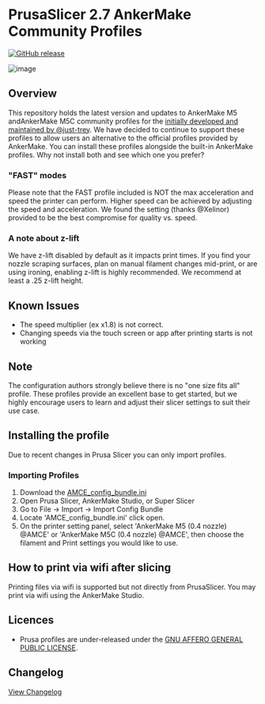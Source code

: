 # PrusaSlicer 2.7 AnkerMake Community Profiles

[![GitHub release](https://img.shields.io/github/v/release/Ankermgmt/prusaslicer-ankermake-ce-profiles?display_name=tag&sort=semver&style=for-the-badge)](https://github.com/Ankermgmt/prusaslicer-ankermake-ce-profiles/releases/latest)

![image](https://github.com/Ankermgmt/prusaslicer-ankermake-ce-profiles/assets/10281380/77beb5cb-c6cb-4385-a266-0ff0e30ac9c2)

## Overview

This repository holds the latest version and updates to AnkerMake M5 andAnkerMake M5C community profiles for the [initially developed and maintained by @just-trey](https://github.com/just-trey/ankermake-m5-profile). We have decided to continue to support these profiles to allow users an alternative to the official profiles provided by AnkerMake. You can install these profiles alongside the built-in AnkerMake profiles. Why not install both and see which one you prefer?

### "FAST" modes

Please note that the FAST profile included is NOT the max acceleration and speed the printer can perform. Higher speed can be achieved by adjusting the speed and acceleration. We found the setting (thanks @Xelinor) provided to be the best compromise for quality vs. speed.

### A note about z-lift

We have z-lift disabled by default as it impacts print times. If you find your nozzle scraping surfaces, plan on manual filament changes mid-print, or are using ironing, enabling z-lift is highly recommended. We recommend at least a .25 z-lift height.

## Known Issues

- The speed multiplier (ex x1.8) is not correct.
- Changing speeds via the touch screen or app after printing starts is not working

## Note

The configuration authors strongly believe there is no "one size fits all" profile. These profiles provide an excellent base to get started, but we highly encourage users to learn and adjust their slicer settings to suit their use case.

## Installing the profile

Due to recent changes in Prusa Slicer you can only import profiles.

### Importing Profiles

1. Download the [AMCE_config_bundle.ini](https://github.com/Ankermgmt/prusaslicer-ankermake-ce-profiles/releases/latest/download/AMCE_config_bundle.ini)
1. Open Prusa Slicer,  AnkerMake Studio, or Super Slicer
1. Go to File -> Import -> Import Config Bundle
2. Locate 'AMCE_config_bundle.ini'  click open.
3. On the printer setting panel, select 'AnkerMake M5 (0.4 nozzle) @AMCE' or 'AnkerMake M5C (0.4 nozzle) @AMCE', then choose the filament and Print settings you would like to use.

## How to print via wifi after slicing

Printing files via wifi is supported but not directly from PrusaSlicer. You may print via wifi using the AnkerMake Studio.

## Licences

- Prusa profiles are under-released under the [GNU AFFERO GENERAL PUBLIC LICENSE](LICENSE).

## Changelog

[View Changelog](/changelog.md)
